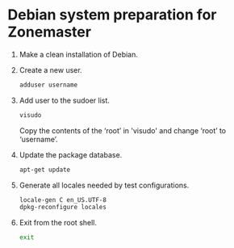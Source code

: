 # Debian system preparation for Zonemaster

1. Make a clean installation of Debian.

2. Create a new user.

   ```sh
   adduser username
   ```

3. Add user to the sudoer list.

   ```sh
   visudo
   ```

   Copy the contents of the ‘root’ in 'visudo' and change ‘root’ to ‘username’.

4. Update the package database.

   ```sh
   apt-get update
   ```

5. Generate all locales needed by test configurations.

   ```sh
   locale-gen C en_US.UTF-8
   dpkg-reconfigure locales
   ```

6. Exit from the root shell.

   ```sh
   exit
   ```
